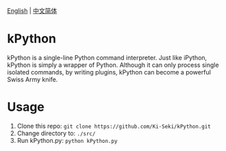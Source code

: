 [English](./README_en.md) | [中文简体](./README.zh_CN.md)

# kPython

kPython is a single-line Python command interpreter. Just like iPython, kPython is simply a wrapper of Python. Although it can only process single isolated commands, by writing plugins, kPython can become a powerful Swiss Army knife.

# Usage

1. Clone this repo: `git clone https://github.com/Ki-Seki/kPython.git`
2. Change directory to: `./src/`
3. Run kPython.py: `python kPython.py`